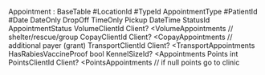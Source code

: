 Appointment : BaseTable
#LocationId
#TypeId AppointmentType
#PatientId
#Date DateOnly
DropOff TimeOnly
Pickup DateTime
StatusId AppointmentStatus
VolumeClientId Client? <VolumeAppointments // shelter/rescue/group
CopayClientId Client? <CopayAppointments // additional payer (grant)
TransportClientId Client? <TransportAppointments
HasRabiesVaccineProof bool
KennelSizeId? <Appointments
Points int
PointsClientId Client? <PointsAppointments // if null points go to clinic